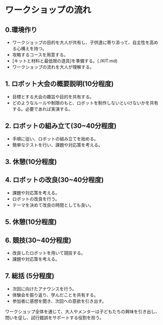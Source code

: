 # ワークショップの流れ

## 0.環境作り
- ワークショップの目的を大人が共有し、子供達に寄り添って、自主性を高める心構えを持つ。
- 攻略するコースを用意する。
- [キットと材料と最低限の道具]を準備する。(./KIT.md)
- ワークショップの流れを大人が理解する。

## 1. ロボット大会の概要説明(10分程度)
- 目標とする大会の趣旨や目的を共有する。
- どのようなルールや制限のもと、ロボットを制作しないといけないかを共有する。必要であれば実演する。

## 2. ロボットの組み立て(30~40分程度)
- 手順に従い、ロボットの組み立てを始める。
- 簡単なテストを行い、課題や対応策を考える。

## 3. 休憩(10分程度)

## 4. ロボットの改良(30~40分程度)
- 課題や対応策を考える。
- ロボットの改良を行う。
- テーマを決めて改良の時間としても良い。

## 5. 休憩(10分程度)

## 6. 競技(30~40分程度)
- 改良したロボットを用いて競技する。
- 課題や対応策を考える。

## 7. 総括 (5分程度)
- 次回に向けたアナウンスを行う。
- 体験会を振り返り、学んだことを共有する。
- 参加者に感想を聞き、次回への意欲を引き出す。

ワークショップ全体を通じて、大人やメンターは子どもたちの興味を引き出し、問いを促し、試行錯誤をサポートする役割を担う。
